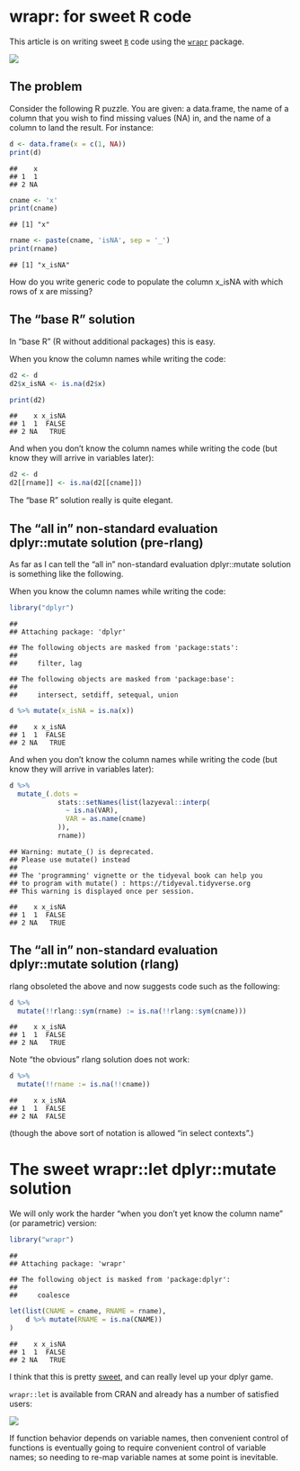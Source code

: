 wrapr: for sweet R code
=======================

This article is on writing sweet [`R`](https://cran.r-project.org) code
using the [`wrapr`](https://CRAN.R-project.org/package=wrapr) package.

![](wraprs.png)

The problem
-----------

Consider the following R puzzle. You are given: a data.frame, the name
of a column that you wish to find missing values (NA) in, and the name
of a column to land the result. For instance:

``` r
d <- data.frame(x = c(1, NA))
print(d)
```

    ##    x
    ## 1  1
    ## 2 NA

``` r
cname <- 'x'
print(cname)
```

    ## [1] "x"

``` r
rname <- paste(cname, 'isNA', sep = '_')
print(rname)
```

    ## [1] "x_isNA"

How do you write generic code to populate the column x\_isNA with which
rows of x are missing?

The “base R” solution
---------------------

In “base R” (R without additional packages) this is easy.

When you know the column names while writing the code:

``` r
d2 <- d
d2$x_isNA <- is.na(d2$x)

print(d2)
```

    ##    x x_isNA
    ## 1  1  FALSE
    ## 2 NA   TRUE

And when you don’t know the column names while writing the code (but
know they will arrive in variables later):

``` r
d2 <- d
d2[[rname]] <- is.na(d2[[cname]])
```

The “base R” solution really is quite elegant.

The “all in” non-standard evaluation dplyr::mutate solution (pre-rlang)
-----------------------------------------------------------------------

As far as I can tell the “all in” non-standard evaluation dplyr::mutate
solution is something like the following.

When you know the column names while writing the code:

``` r
library("dplyr")
```

    ## 
    ## Attaching package: 'dplyr'

    ## The following objects are masked from 'package:stats':
    ## 
    ##     filter, lag

    ## The following objects are masked from 'package:base':
    ## 
    ##     intersect, setdiff, setequal, union

``` r
d %>% mutate(x_isNA = is.na(x))
```

    ##    x x_isNA
    ## 1  1  FALSE
    ## 2 NA   TRUE

And when you don’t know the column names while writing the code (but
know they will arrive in variables later):

``` r
d %>%
  mutate_(.dots =
            stats::setNames(list(lazyeval::interp(
              ~ is.na(VAR),
              VAR = as.name(cname)
            )),
            rname))
```

    ## Warning: mutate_() is deprecated. 
    ## Please use mutate() instead
    ## 
    ## The 'programming' vignette or the tidyeval book can help you
    ## to program with mutate() : https://tidyeval.tidyverse.org
    ## This warning is displayed once per session.

    ##    x x_isNA
    ## 1  1  FALSE
    ## 2 NA   TRUE

The “all in” non-standard evaluation dplyr::mutate solution (rlang)
-------------------------------------------------------------------

rlang obsoleted the above and now suggests code such as the following:

``` r
d %>%
  mutate(!!rlang::sym(rname) := is.na(!!rlang::sym(cname)))
```

    ##    x x_isNA
    ## 1  1  FALSE
    ## 2 NA   TRUE

Note “the obvious” rlang solution does not work:

``` r
d %>%
  mutate(!!rname := is.na(!!cname))
```

    ##    x x_isNA
    ## 1  1  FALSE
    ## 2 NA  FALSE

(though the above sort of notation is allowed “in select contexts”.)

The sweet wrapr::let dplyr::mutate solution
===========================================

We will only work the harder “when you don’t yet know the column name”
(or parametric) version:

``` r
library("wrapr")
```

    ## 
    ## Attaching package: 'wrapr'

    ## The following object is masked from 'package:dplyr':
    ## 
    ##     coalesce

``` r
let(list(CNAME = cname, RNAME = rname),
    d %>% mutate(RNAME = is.na(CNAME))
)
```

    ##    x x_isNA
    ## 1  1  FALSE
    ## 2 NA   TRUE

I think that this is pretty
[sweet](https://www.youtube.com/embed/nG9fXbhoPJE), and can really level
up your dplyr game.

`wrapr::let` is available from CRAN and already has a number of
satisfied users:

![](C1v_VNBXUAA8c7M.jpg-large.jpg)

If function behavior depends on variable names, then convenient control
of functions is eventually going to require convenient control of
variable names; so needing to re-map variable names at some point is
inevitable.
